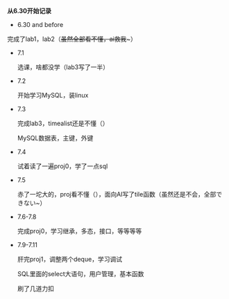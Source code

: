 **从6.30开始记录**

* 6.30 and before

完成了lab1，lab2（~~虽然全部看不懂，ai救我~~~）

* 7.1

    选课，啥都没学（lab3写了一半）

* 7.2

    开始学习MySQL，装linux

* 7.3

    完成lab3，timealist还是不懂（）

    MySQL数据表，主键，外键
* 7.4

    试着读了一遍proj0，学了一点sql
* 7.5

    赤了一坨大的，proj看不懂（），面向AI写了tile函数（虽然还是不会，全部できない~）
* 7.6-7.8

    完成proj0，学习继承，多态，接口，等等等等

* 7.9-7.11

    肝完proj1，调整两个deque，学习调试

    SQL里面的select大语句，用户管理，基本函数

    刷了几道力扣
